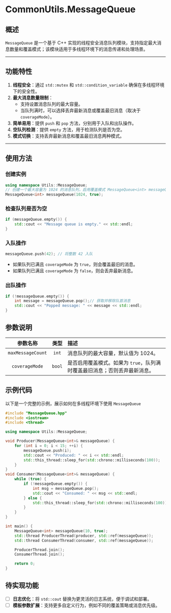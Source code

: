 # CommonUtils.MessageQueue

## 概述
`MessageQueue` 是一个基于 C++ 实现的线程安全消息队列模块，支持指定最大消息数量和覆盖模式；该模块适用于多线程环境下的消息传递和处理场景。

---

## 功能特性
1. **线程安全**：通过 `std::mutex` 和 `std::condition_variable` 确保在多线程环境下的安全性。
2. **最大消息数量限制**：
    - 支持设置消息队列的最大容量。
    - 当队列满时，可以选择丢弃最新消息或覆盖最旧消息（取决于 `coverageMode`）。
3. **简单易用**：提供 `push` 和 `pop` 方法，分别用于入队和出队操作。
4. **空队列检测**：提供 `empty` 方法，用于检测队列是否为空。
5. **模式切换**：支持丢弃最新消息和覆盖最旧消息两种模式。

---

## 使用方法

### 创建实例
```c++
using namespace Utils::MessageQueue;
// 创建一个最大容量为 1024 的消息队列，启用覆盖模式 MessageQueue<int> messageQueue(1024, true);
MessageQueue<int> messageQueue(1024, true);
```

### 检查队列是否为空
```c++
if (messageQueue.empty()) {
    std::cout << "Message queue is empty." << std::endl; 
}
```

### 入队操作
```c++
messageQueue.push(42); // 将整数 42 入队
```
- 如果队列已满且 `coverageMode` 为 `true`，则会覆盖最旧的消息。
- 如果队列已满且 `coverageMode` 为 `false`，则会丢弃最新消息。

### 出队操作
```c++
if (!messageQueue.empty()) { 
    int message = messageQueue.pop();// 获取并移除队首消息
    std::cout << "Popped message: " << message << std::endl;
}
```


## 参数说明

|     参数名称          |    类型     | 描述                                       |
|:-----------------:|:---------:|:-----------------------------------------|
| `maxMessageCount` |   `int`   | 消息队列的最大容量，默认值为 1024。                     |
|  `coverageMode`   |  `bool`   | 是否启用覆盖模式。如果为 `true`，队列满时覆盖最旧消息；否则丢弃最新消息。 |



## 示例代码
以下是一个完整的示例，展示如何在多线程环境下使用 `MessageQueue`
```c++
#include "MessageQueue.hpp"
#include <iostream>
#include <thread>

using namespace Utils::MessageQueue;

void Producer(MessageQueue<int>& messageQueue) {
    for (int i = 0; i < 15; ++i) {
        messageQueue.push(i); 
        std::cout << "Produced: " << i << std::endl;
        std::this_thread::sleep_for(std::chrono::milliseconds(100));
    }
}
void Consumer(MessageQueue<int>& messageQueue) { 
    while (true) { 
        if (!messageQueue.empty()) { 
            int msg = messageQueue.pop(); 
            std::cout << "Consumed: " << msg << std::endl; 
        } else { 
            std::this_thread::sleep_for(std::chrono::milliseconds(100)); 
        } 
    } 
}

int main() { 
    MessageQueue<int> messageQueue(10, true);
    std::thread ProducerThread(producer, std::ref(messageQueue));
    std::thread ConsumerThread(consumer, std::ref(messageQueue));

    ProducerThread.join();
    ConsumerThread.join();

    return 0;
}
```

## 待实现功能

- [ ] **日志优化**：将 `std::cout` 替换为更灵活的日志系统，便于调试和部署。
- [ ] **模板参数扩展**：支持更多自定义行为，例如不同的覆盖策略或消息优先级。
